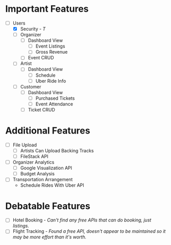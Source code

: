 # Important Features
- [ ] Users
    - [x] Security - _T_
    - [ ] Organizer
        - [ ] Dashboard View
            - [ ] Event Listings
            - [ ] Gross Revenue
        - [ ] Event CRUD
    - [ ] Artist
        - [ ] Dashboard View
            - [ ] Schedule
            - [ ] Uber Ride Info
    - [ ] Customer
        - [ ] Dashboard View
            - [ ] Purchased Tickets
            - [ ] Event Attendance
        - [ ] Ticket CRUD 

# Additional Features
- [ ] File Upload
    - [ ] Artists Can Upload Backing Tracks
    - [ ] FileStack API
- [ ] Organizer Analytics
    - [ ] Google Visualization API
    - [ ] Budget Analysis
- [ ] Transportation Arrangement
    -  Schedule Rides With Uber API

# Debatable Features
- [ ] Hotel Booking - _Can't find any free APIs that can do booking, just listings._
- [ ] Flight Tracking - _Found a free API, doesn't appear to be maintained so it may be more effort than it's worth._